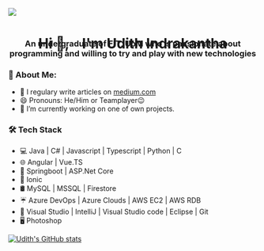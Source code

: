 [![](https://github.com/thompsonemerson/thompsonemerson/raw/master/cover-thompson.png)](https://github.com/thompsonemerson/thompsonemerson/raw/master/cover-thompson.png)
<center><h1> Hi 👋,  &nbsp;&nbsp;&nbsp;I'm Udith Indrakantha</h1></center>
<div style="margin-top: -50px;">
<center><h3> An undergraduate of FIT, UoM who is passionate about programming and willing to try and play with new technologies</h3></Center>
</div>


### 🤵  About Me:
 - 📝 I regulary write articles on [medium.com](https://medium.com/@udith.indrakantha) 
 - 😄  Pronouns: He/Him or Teamplayer😉
 - 🌱  I’m currently working on one of own projects.
 

### 🛠  Tech Stack

-   💻  Java | C# | Javascript | Typescript | Python | C
-   🌐  Angular | Vue.TS
-   🎩  Springboot | ASP.Net Core
-   📲  Ionic
-   🛢  MySQL | MSSQL | Firestore
-   ☔  Azure DevOps | Azure Clouds | AWS EC2 | AWS RDB
-   🔧  Visual Studio | IntelliJ | Visual Studio code | Eclipse | Git
-   🖥   Photoshop 


[![Udith's GitHub stats](https://github-readme-stats.vercel.app/api?username=Udith-Gayan)](https://github.com/Udith-Gayan/github-readme-stats)

<!--
**Udith-Gayan/Udith-Gayan** is a ✨ _special_ ✨ repository because its `README.md` (this file) appears on your GitHub profile.

Here are some ideas to get you started:

- 🔭 I’m currently working on ...
- 🌱 I’m currently learning ...
- 👯 I’m looking to collaborate on ...
- 🤔 I’m looking for help with ...
- 💬 Ask me about ...
- 📫 How to reach me: ...
- 😄 Pronouns: ...
- ⚡ Fun fact: ...
-->
